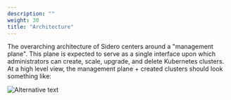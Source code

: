 ```yaml
---
description: ""
weight: 30
title: "Architecture"
---
```


The overarching architecture of Sidero centers around a "management plane".
This plane is expected to serve as a single interface upon which administrators can create, scale, upgrade, and delete Kubernetes clusters.
At a high level view, the management plane + created clusters should look something like:

![Alternative text](/images/dc-view.png)
